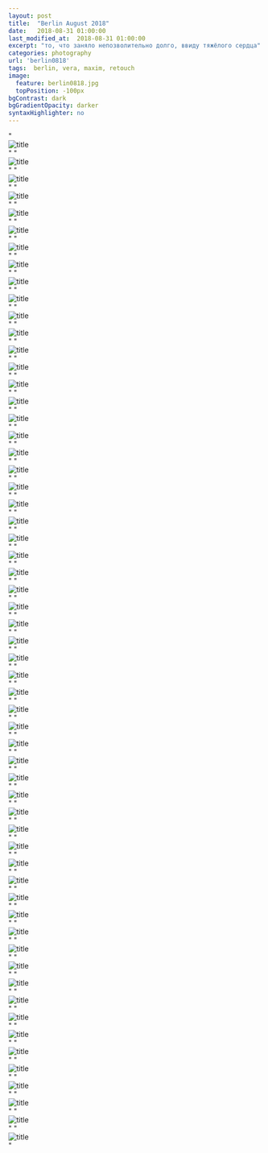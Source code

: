 ```yaml
---
layout: post
title:  "Berlin August 2018"
date:   2018-08-31 01:00:00
last_modified_at:  2018-08-31 01:00:00
excerpt: "то, что заняло непозволительно долго, ввиду тяжёлого сердца"
categories: photography
url: 'berlin0818'
tags:  berlin, vera, maxim, retouch
image:
  feature: berlin0818.jpg
  topPosition: -100px
bgContrast: dark
bgGradientOpacity: darker
syntaxHighlighter: no
---
```

<body>
        <div id="gg-screen"></div>
    <div class="gg-box">
      "<div class="gg-box">
      <div class="gg-element">
        <div class="gg-container">
          <img alt="title" src="https://vk.com/https://vk.com/photo30602476_456248360">
        </div>
      </div>"
"<div class="gg-box">
      <div class="gg-element">
        <div class="gg-container">
          <img alt="title" src="https://vk.com/https://vk.com/photo30602476_456248361">
        </div>
      </div>"
"<div class="gg-box">
      <div class="gg-element">
        <div class="gg-container">
          <img alt="title" src="https://vk.com/https://vk.com/photo30602476_456248362">
        </div>
      </div>"
"<div class="gg-box">
      <div class="gg-element">
        <div class="gg-container">
          <img alt="title" src="https://vk.com/https://vk.com/photo30602476_456248363">
        </div>
      </div>"
"<div class="gg-box">
      <div class="gg-element">
        <div class="gg-container">
          <img alt="title" src="https://vk.com/https://vk.com/photo30602476_456248364">
        </div>
      </div>"
"<div class="gg-box">
      <div class="gg-element">
        <div class="gg-container">
          <img alt="title" src="https://vk.com/https://vk.com/photo30602476_456248365">
        </div>
      </div>"
"<div class="gg-box">
      <div class="gg-element">
        <div class="gg-container">
          <img alt="title" src="https://vk.com/https://vk.com/photo30602476_456248366">
        </div>
      </div>"
"<div class="gg-box">
      <div class="gg-element">
        <div class="gg-container">
          <img alt="title" src="https://vk.com/https://vk.com/photo30602476_456248367">
        </div>
      </div>"
"<div class="gg-box">
      <div class="gg-element">
        <div class="gg-container">
          <img alt="title" src="https://vk.com/https://vk.com/photo30602476_456248368">
        </div>
      </div>"
"<div class="gg-box">
      <div class="gg-element">
        <div class="gg-container">
          <img alt="title" src="https://vk.com/https://vk.com/photo30602476_456248369">
        </div>
      </div>"
"<div class="gg-box">
      <div class="gg-element">
        <div class="gg-container">
          <img alt="title" src="https://vk.com/https://vk.com/photo30602476_456248370">
        </div>
      </div>"
"<div class="gg-box">
      <div class="gg-element">
        <div class="gg-container">
          <img alt="title" src="https://vk.com/https://vk.com/photo30602476_456248371">
        </div>
      </div>"
"<div class="gg-box">
      <div class="gg-element">
        <div class="gg-container">
          <img alt="title" src="https://vk.com/https://vk.com/photo30602476_456248372">
        </div>
      </div>"
"<div class="gg-box">
      <div class="gg-element">
        <div class="gg-container">
          <img alt="title" src="https://vk.com/https://vk.com/photo30602476_456248373">
        </div>
      </div>"
"<div class="gg-box">
      <div class="gg-element">
        <div class="gg-container">
          <img alt="title" src="https://vk.com/https://vk.com/photo30602476_456248374">
        </div>
      </div>"
"<div class="gg-box">
      <div class="gg-element">
        <div class="gg-container">
          <img alt="title" src="https://vk.com/https://vk.com/photo30602476_456248375">
        </div>
      </div>"
"<div class="gg-box">
      <div class="gg-element">
        <div class="gg-container">
          <img alt="title" src="https://vk.com/https://vk.com/photo30602476_456248376">
        </div>
      </div>"
"<div class="gg-box">
      <div class="gg-element">
        <div class="gg-container">
          <img alt="title" src="https://vk.com/https://vk.com/photo30602476_456248377">
        </div>
      </div>"
"<div class="gg-box">
      <div class="gg-element">
        <div class="gg-container">
          <img alt="title" src="https://vk.com/https://vk.com/photo30602476_456248378">
        </div>
      </div>"
"<div class="gg-box">
      <div class="gg-element">
        <div class="gg-container">
          <img alt="title" src="https://vk.com/https://vk.com/photo30602476_456248379">
        </div>
      </div>"
"<div class="gg-box">
      <div class="gg-element">
        <div class="gg-container">
          <img alt="title" src="https://vk.com/https://vk.com/photo30602476_456248380">
        </div>
      </div>"
"<div class="gg-box">
      <div class="gg-element">
        <div class="gg-container">
          <img alt="title" src="https://vk.com/https://vk.com/photo30602476_456248381">
        </div>
      </div>"
"<div class="gg-box">
      <div class="gg-element">
        <div class="gg-container">
          <img alt="title" src="https://vk.com/https://vk.com/photo30602476_456248382">
        </div>
      </div>"
"<div class="gg-box">
      <div class="gg-element">
        <div class="gg-container">
          <img alt="title" src="https://vk.com/https://vk.com/photo30602476_456248383">
        </div>
      </div>"
"<div class="gg-box">
      <div class="gg-element">
        <div class="gg-container">
          <img alt="title" src="https://vk.com/https://vk.com/photo30602476_456248384">
        </div>
      </div>"
"<div class="gg-box">
      <div class="gg-element">
        <div class="gg-container">
          <img alt="title" src="https://vk.com/https://vk.com/photo30602476_456248385">
        </div>
      </div>"
"<div class="gg-box">
      <div class="gg-element">
        <div class="gg-container">
          <img alt="title" src="https://vk.com/https://vk.com/photo30602476_456248386">
        </div>
      </div>"
"<div class="gg-box">
      <div class="gg-element">
        <div class="gg-container">
          <img alt="title" src="https://vk.com/https://vk.com/photo30602476_456248387">
        </div>
      </div>"
"<div class="gg-box">
      <div class="gg-element">
        <div class="gg-container">
          <img alt="title" src="https://vk.com/https://vk.com/photo30602476_456248388">
        </div>
      </div>"
"<div class="gg-box">
      <div class="gg-element">
        <div class="gg-container">
          <img alt="title" src="https://vk.com/https://vk.com/photo30602476_456248389">
        </div>
      </div>"
"<div class="gg-box">
      <div class="gg-element">
        <div class="gg-container">
          <img alt="title" src="https://vk.com/https://vk.com/photo30602476_456248390">
        </div>
      </div>"
"<div class="gg-box">
      <div class="gg-element">
        <div class="gg-container">
          <img alt="title" src="https://vk.com/https://vk.com/photo30602476_456248391">
        </div>
      </div>"
"<div class="gg-box">
      <div class="gg-element">
        <div class="gg-container">
          <img alt="title" src="https://vk.com/https://vk.com/photo30602476_456248392">
        </div>
      </div>"
"<div class="gg-box">
      <div class="gg-element">
        <div class="gg-container">
          <img alt="title" src="https://vk.com/https://vk.com/photo30602476_456248393">
        </div>
      </div>"
"<div class="gg-box">
      <div class="gg-element">
        <div class="gg-container">
          <img alt="title" src="https://vk.com/https://vk.com/photo30602476_456248394">
        </div>
      </div>"
"<div class="gg-box">
      <div class="gg-element">
        <div class="gg-container">
          <img alt="title" src="https://vk.com/https://vk.com/photo30602476_456248395">
        </div>
      </div>"
"<div class="gg-box">
      <div class="gg-element">
        <div class="gg-container">
          <img alt="title" src="https://vk.com/https://vk.com/photo30602476_456248396">
        </div>
      </div>"
"<div class="gg-box">
      <div class="gg-element">
        <div class="gg-container">
          <img alt="title" src="https://vk.com/https://vk.com/photo30602476_456248397">
        </div>
      </div>"
"<div class="gg-box">
      <div class="gg-element">
        <div class="gg-container">
          <img alt="title" src="https://vk.com/https://vk.com/photo30602476_456248398">
        </div>
      </div>"
"<div class="gg-box">
      <div class="gg-element">
        <div class="gg-container">
          <img alt="title" src="https://vk.com/https://vk.com/photo30602476_456248399">
        </div>
      </div>"
"<div class="gg-box">
      <div class="gg-element">
        <div class="gg-container">
          <img alt="title" src="https://vk.com/https://vk.com/photo30602476_456248400">
        </div>
      </div>"
"<div class="gg-box">
      <div class="gg-element">
        <div class="gg-container">
          <img alt="title" src="https://vk.com/https://vk.com/photo30602476_456248401">
        </div>
      </div>"
"<div class="gg-box">
      <div class="gg-element">
        <div class="gg-container">
          <img alt="title" src="https://vk.com/https://vk.com/photo30602476_456248402">
        </div>
      </div>"
"<div class="gg-box">
      <div class="gg-element">
        <div class="gg-container">
          <img alt="title" src="https://vk.com/https://vk.com/photo30602476_456248403">
        </div>
      </div>"
"<div class="gg-box">
      <div class="gg-element">
        <div class="gg-container">
          <img alt="title" src="https://vk.com/https://vk.com/photo30602476_456248404">
        </div>
      </div>"
"<div class="gg-box">
      <div class="gg-element">
        <div class="gg-container">
          <img alt="title" src="https://vk.com/https://vk.com/photo30602476_456248405">
        </div>
      </div>"
"<div class="gg-box">
      <div class="gg-element">
        <div class="gg-container">
          <img alt="title" src="https://vk.com/https://vk.com/photo30602476_456248406">
        </div>
      </div>"
"<div class="gg-box">
      <div class="gg-element">
        <div class="gg-container">
          <img alt="title" src="https://vk.com/https://vk.com/photo30602476_456248407">
        </div>
      </div>"
"<div class="gg-box">
      <div class="gg-element">
        <div class="gg-container">
          <img alt="title" src="https://vk.com/https://vk.com/photo30602476_456248408">
        </div>
      </div>"
"<div class="gg-box">
      <div class="gg-element">
        <div class="gg-container">
          <img alt="title" src="https://vk.com/https://vk.com/photo30602476_456248409">
        </div>
      </div>"
"<div class="gg-box">
      <div class="gg-element">
        <div class="gg-container">
          <img alt="title" src="https://vk.com/https://vk.com/photo30602476_456248410">
        </div>
      </div>"
"<div class="gg-box">
      <div class="gg-element">
        <div class="gg-container">
          <img alt="title" src="https://vk.com/https://vk.com/photo30602476_456248411">
        </div>
      </div>"
"<div class="gg-box">
      <div class="gg-element">
        <div class="gg-container">
          <img alt="title" src="https://vk.com/https://vk.com/photo30602476_456248412">
        </div>
      </div>"
"<div class="gg-box">
      <div class="gg-element">
        <div class="gg-container">
          <img alt="title" src="https://vk.com/https://vk.com/photo30602476_456248413">
        </div>
      </div>"
"<div class="gg-box">
      <div class="gg-element">
        <div class="gg-container">
          <img alt="title" src="https://vk.com/https://vk.com/photo30602476_456248414">
        </div>
      </div>"
"<div class="gg-box">
      <div class="gg-element">
        <div class="gg-container">
          <img alt="title" src="https://vk.com/https://vk.com/photo30602476_456248415">
        </div>
      </div>"
"<div class="gg-box">
      <div class="gg-element">
        <div class="gg-container">
          <img alt="title" src="https://vk.com/https://vk.com/photo30602476_456248416">
        </div>
      </div>"
"<div class="gg-box">
      <div class="gg-element">
        <div class="gg-container">
          <img alt="title" src="https://vk.com/https://vk.com/photo30602476_456248417">
        </div>
      </div>"
"<div class="gg-box">
      <div class="gg-element">
        <div class="gg-container">
          <img alt="title" src="https://vk.com/https://vk.com/photo30602476_456248418">
        </div>
      </div>"
    </div>
        <script src="https://code.jquery.com/jquery-3.3.1.slim.min.js" integrity="sha384-q8i/X+965DzO0rT7abK41JStQIAqVgRVzpbzo5smXKp4YfRvH+8abtTE1Pi6jizo" crossorigin="anonymous"></script>
        <script type="text/javascript" src="assets/javascripts/grid-gallery.min.js"></script>
</body>